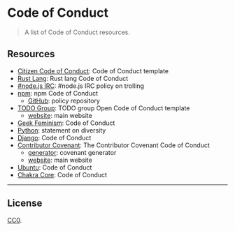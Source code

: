 Code of Conduct
===

> A list of Code of Conduct resources.


## Resources

* [Citizen Code of Conduct](http://citizencodeofconduct.org/): Code of Conduct template
* [Rust Lang](https://www.rust-lang.org/conduct.html): Rust lang Code of Conduct
* [#node.js IRC](http://blog.izs.me/post/30036893703/policy-on-trolling): #node.js IRC policy on trolling
* [npm](https://www.npmjs.com/policies/conduct): npm Code of Conduct
  - [GitHub](https://github.com/npm/policies/blob/master/conduct.md): policy repository
* [TODO Group](https://github.com/todogroup/opencodeofconduct/): TODO group Open Code of Conduct template
  - [website](http://todogroup.org/opencodeofconduct/): main website
* [Geek Feminism](https://geekfeminism.org/about/code-of-conduct/): Code of Conduct
* [Python](https://www.python.org/community/diversity/): statement on diversity
* [Django](https://www.djangoproject.com/conduct/): Code of Conduct
* [Contributor Covenant](https://www.contributor-covenant.org/version/1/4/code-of-conduct.html): The Contributor Covenant Code of Conduct
  - [generator](https://github.com/simonv3/covenant-generator): covenant generator
  - [website](http://contributor-covenant.org/): main website
* [Ubuntu](http://www.ubuntu.com/about/about-ubuntu/conduct): Code of Conduct
* [Chakra Core](https://opensource.microsoft.com/codeofconduct/): Code of Conduct



---
## License

[CC0](http://creativecommons.org/publicdomain/zero/1.0/).
